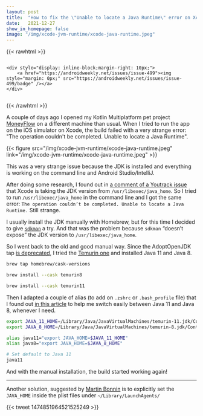 ```yaml
---
layout: post
title:  "How to fix the \"Unable to locate a Java Runtime\" error on Xcode with Kotlin Multiplatform"
date:   2021-12-27
show_in_homepage: false
image: "/img/xcode-jvm-runtime/xcode-java-runtime.jpeg"
---
```


{{< rawhtml >}}

<div id="banner" style="overflow: hidden;justify-content:space-around;">

    <div style="display: inline-block;margin-right: 10px;">
        <a href="https://androidweekly.net/issues/issue-499"><img style="margin: 0px;" src="https://androidweekly.net/issues/issue-499/badge" /></a>
    </div>
</div>

{{< /rawhtml >}}

A couple of days ago I opened my Kotlin Multiplatform pet project [MoneyFlow](https://github.com/prof18/MoneyFlow) on a different machine than usual. When I tried to run the app on the iOS simulator on Xcode, the build failed with a very strange error: "The operation couldn't be completed. Unable to locate a Java Runtime".

{{< figure src="/img/xcode-jvm-runtime/xcode-java-runtime.jpeg" link="/img/xcode-jvm-runtime/xcode-java-runtime.jpeg" >}}

This was a very strange issue because the JDK is installed and everything is working on the command line and Android Studio/IntelliJ. 

After doing some research, I found out in [a comment of a Youtrack issue](https://youtrack.jetbrains.com/issue/KT-50474#focus=Comments-27-5673712.0-0) that Xcode is taking the JDK version from  `/usr/libexec/java_home`. So I tried to run  `/usr/libexec/java_home` in the command line and I got the same error: `The operation couldn’t be completed. Unable to locate a Java Runtime.` Still strange.

I usually install the JDK manually with Homebrew, but for this time I decided to give [`sdkman`](https://sdkman.io/usage) a try. And that was the problem because `sdkman` “doesn’t expose” the JDK version to `/usr/libexec/java_home`. 

So I went back to the old and good manual way. Since the AdoptOpenJDK tap [is deprecated](https://github.com/AdoptOpenJDK/homebrew-openjdk#-deprecation-notice-), I tried the [Temurin one](https://formulae.brew.sh/cask/temurin) and installed Java 11 and Java 8.

```bash
brew tap homebrew/cask-versions

brew install --cask temurin8

brew install --cask temurin11
```

Then I adapted a couple of alias (to add on `.zshrc` or `.bash_profile` file) that I found out [in this article](https://www.yippeecode.com/topics/upgrade-to-openjdk-temurin-using-homebrew/) to help me switch easily between Java 11 and Java 8, whenever I need. 

```bash
export JAVA_11_HOME=/Library/Java/JavaVirtualMachines/temurin-11.jdk/Contents/Home
export JAVA_8_HOME=/Library/Java/JavaVirtualMachines/temurin-8.jdk/Contents/Home

alias java11="export JAVA_HOME=$JAVA_11_HOME"
alias java8="export JAVA_HOME=$JAVA_8_HOME"

# Set default to Java 11
java11
```

And with the manual installation, the build started working again! 

---

Another solution, suggested by [Martin Bonnin](https://twitter.com/martinbonnin) is to explicitly set the `JAVA_HOME` inside the plist files under `~/Library/LaunchAgents/`

{{< tweet 1474851964521525249 >}}

